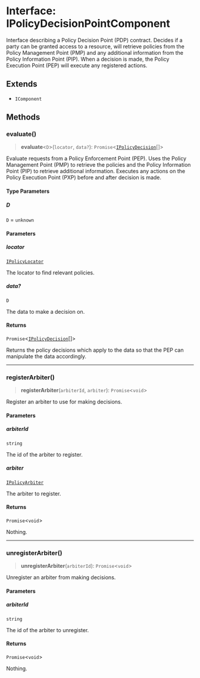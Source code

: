 # Interface: IPolicyDecisionPointComponent

Interface describing a Policy Decision Point (PDP) contract.
Decides if a party can be granted access to a resource, will retrieve policies
from the Policy Management Point (PMP) and any additional information from the
Policy Information Point (PIP). When a decision is made, the Policy Execution
Point (PEP) will execute any registered actions.

## Extends

- `IComponent`

## Methods

### evaluate()

> **evaluate**\<`D`\>(`locator`, `data?`): `Promise`\<[`IPolicyDecision`](IPolicyDecision.md)[]\>

Evaluate requests from a Policy Enforcement Point (PEP).
Uses the Policy Management Point (PMP) to retrieve the policies and the
Policy Information Point (PIP) to retrieve additional information.
Executes any actions on the Policy Execution Point (PXP) before and after decision is made.

#### Type Parameters

##### D

`D` = `unknown`

#### Parameters

##### locator

[`IPolicyLocator`](IPolicyLocator.md)

The locator to find relevant policies.

##### data?

`D`

The data to make a decision on.

#### Returns

`Promise`\<[`IPolicyDecision`](IPolicyDecision.md)[]\>

Returns the policy decisions which apply to the data so that the PEP
can manipulate the data accordingly.

***

### registerArbiter()

> **registerArbiter**(`arbiterId`, `arbiter`): `Promise`\<`void`\>

Register an arbiter to use for making decisions.

#### Parameters

##### arbiterId

`string`

The id of the arbiter to register.

##### arbiter

[`IPolicyArbiter`](IPolicyArbiter.md)

The arbiter to register.

#### Returns

`Promise`\<`void`\>

Nothing.

***

### unregisterArbiter()

> **unregisterArbiter**(`arbiterId`): `Promise`\<`void`\>

Unregister an arbiter from making decisions.

#### Parameters

##### arbiterId

`string`

The id of the arbiter to unregister.

#### Returns

`Promise`\<`void`\>

Nothing.
